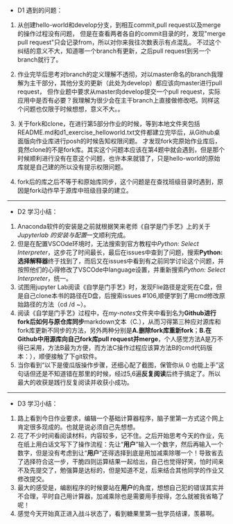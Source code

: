 * D1 遇到的问题：

1. 从创建hello-world和develop分支，到相互commit,pull request以及merge的操作过程没有问题，
但是在查看两者各自的commit目录的时，发现"merge pull request"只会记录from，所以对你来我往次数表示有点混乱。
不过这个纠结的意义不大，知道哪一个branch有更新，之后pull request到另一个branch就行了。

2. 作业完毕后思考对branch的定义理解不透彻，对以master命名的branch我理解为主干部分，其他分支的更新（此处为develop）都应该向master进行pull request，
但作业题中要求从master向develop提交一个pull request，实际应用中是否有必要？我理解为很少会在主干branch上直接做修改吧。同样这个问题也仅限于时候想想，意义不大。。

3. 关于fork和clone，在进行第5部分作业的时候，等到本地文件夹包括README.md和d1_exercise_helloworld.txt文件都建立完毕后，从Github桌面版向作业库进行posh的时候告知权限问题。
才发现fork完原始作业库后，竟然clone的不是fork库。其实这个问题本应该在第4题中就会遇到，但是那个时候顺利进行没有在意这个问题，也许本来就错了，只是hello-world的原始库就是自己建的所以没有提示权限问题。

4. fork后的库之后不等于和原始库同步，这个问题是在查找班级目录时遇到，原因是fork动作早于源库中班级目录的建立。

---

* D2 学习小结：

1. Anaconda软件的安装是之前就根据笑来老师《自学是门手艺》上的关于*Jupyterlab 的安装与配置*一文顺利完成。
2. 但是在配置VSCOde环境时，无法搜索到官方教程中*Python: Select Interpreter*，这步花了时间最长，最后在issues中查到了问题，搜索**Python:选择解释器**终于找到了，而后又在issues中看到有之前同学讨论这个问题，并按照他们的心得修改了VSCOde中language设置，并重新搜索*Python: Select Interpreter*，统一。
3. 试图用jupyter Lab阅读《自学是门手艺》时，发现Flie路径是定死在C盘，但是自己clone本书的路径在D盘，后搜索issues #106,顺便学到了用cmd修改原始路径的方法（cd /d ~）。
4. 阅读《自学是门手艺》过程中，在*my-notes*文件夹中看到名为**Github进行fork后如何与原仓库同步**markdown文本（C.），从而习得第三种应对源库和fork库更新不同步的方法，另外两种分别是**A.删除fork库重新fork**；**B.在Github中用源库向自己fork库pull request并merge**，个人感觉方法A是万不得已采用，方法B最为方便，而方法C操作过程应该算方法B的cmd代码版本：），顺便接触了下git软件。
5. 当你看到“以下是傻瓜版操作步骤，还细心配了截图，保管你从 0 也能上手”这句话但还是不知道错在那里的时候，经过5,6遍**反复阅读**后终于搞定了。所以最大的收获是践行反复阅读并收获小成功。

---

* D3 学习小结：

1. 路上看到今日作业要求，编辑一个基础计算器程序，脑子里第一方式这个网上肯定很多现成的。也就是说必须自己先想想。
2. 花了不少时间看阅读材料，内容较多，记不住。之后开始思考今天的作业，先在纸上用白话文写下了操作流程：先让“**用户**”输入一个数字，然后再输入一个数字，但是没有考虑到让“**用户**”还得选择到底是用加减乘除哪一个！导致省去了选择符合这一步，干脆四则运算结果一起给出，自己也觉得好笑，怕时间来不及先提交了，勉强算是达标的，但是知道不足，后来结合其他同学的作业又修改提交。
3. 最大的感受是，编剧程序的时候要站在**用户**的角度，想想自己犯的错误其实并不合理，平时自己用计算器，加减乘除也是需要用手按得，怎么就被我省略了呢！
4. 感觉今天开始真正进入战斗状态了，看到糖果里第一批学员结课，羡慕啊。
